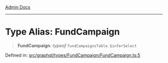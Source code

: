[Admin Docs](/)

***

# Type Alias: FundCampaign

> **FundCampaign**: *typeof* `fundCampaignsTable.$inferSelect`

Defined in: [src/graphql/types/FundCampaign/FundCampaign.ts:5](https://github.com/syedali237/talawa-api/blob/98bc58250f2ff99b91cd3ae158cc2ad171f7d560/src/graphql/types/FundCampaign/FundCampaign.ts#L5)
